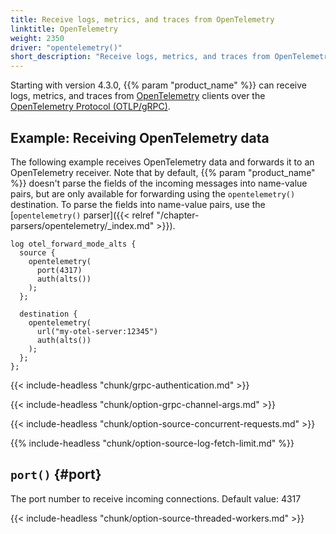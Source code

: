 ```yaml
---
title: Receive logs, metrics, and traces from OpenTelemetry
linktitle: OpenTelemetry
weight: 2350
driver: "opentelemetry()"
short_description: "Receive logs, metrics, and traces from OpenTelemetry clients over the OpenTelemetry Protocol (OTLP/gRPC)"
---
```

<!-- This file is under the copyright of Axoflow, and licensed under Apache License 2.0, except for using the Axoflow and AxoSyslog trademarks. -->

Starting with version 4.3.0, {{% param "product_name" %}} can receive logs, metrics, and traces from [OpenTelemetry](https://opentelemetry.io/) clients over the [OpenTelemetry Protocol (OTLP/gRPC)](https://opentelemetry.io/docs/specs/otlp/).

## Example: Receiving OpenTelemetry data

The following example receives OpenTelemetry data and forwards it to an OpenTelemetry receiver. Note that by default, {{% param "product_name" %}} doesn't parse the fields of the incoming messages into name-value pairs, but are only available for forwarding using the `opentelemetry()` destination. To parse the fields into name-value pairs, use the [`opentelemetry()` parser]({{< relref "/chapter-parsers/opentelemetry/_index.md" >}}).

```shell
log otel_forward_mode_alts {
  source {
    opentelemetry(
      port(4317)
      auth(alts())
    );
  };

  destination {
    opentelemetry(
      url("my-otel-server:12345")
      auth(alts())
    );
  };
};
```

{{< include-headless "chunk/grpc-authentication.md" >}}

{{< include-headless "chunk/option-grpc-channel-args.md" >}}

{{< include-headless "chunk/option-source-concurrent-requests.md" >}}

{{% include-headless "chunk/option-source-log-fetch-limit.md" %}}

## `port()` {#port}

The port number to receive incoming connections. Default value: 4317

{{< include-headless "chunk/option-source-threaded-workers.md" >}}

<!-- FIXME xinclude other common options
 threaded_source_driver_option -->